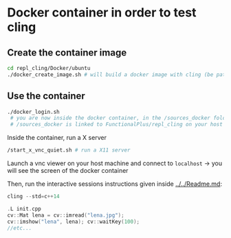 
# Docker container in order to test cling

## Create the container image
````bash
cd repl_cling/Docker/ubuntu
./docker_create_image.sh # will build a docker image with cling (be patient)
````

## Use the container

````bash
./docker_login.sh
 # you are now inside the docker container, in the /sources_docker folder
 # /sources_docker is linked to FunctionalPlus/repl_cling on your host machine
````

Inside the container, run a X server

````bash
/start_x_vnc_quiet.sh # run a X11 server
````

Launch a vnc viewer on your host machine and connect to `localhost` -> you will see the
screen of the docker container


Then, run the interactive sessions instructions given inside [../../Readme.md](../../Readme.md):


````cpp
cling --std=c++14

.L init.cpp
cv::Mat lena = cv::imread("lena.jpg");
cv::imshow("lena", lena); cv::waitKey(100);
//etc...
````
